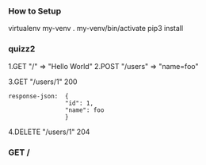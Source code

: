 ### How to Setup

virtualenv my-venv
. my-venv/bin/activate
pip3 install 

### quizz2
1.GET "/" => "Hello World"
2.POST "/users" => "name=foo"

3.GET "/users/1"    200

    response-json:  {
                    "id": 1,
                    "name": foo
                    }

4.DELETE "/users/1" 204

### GET /